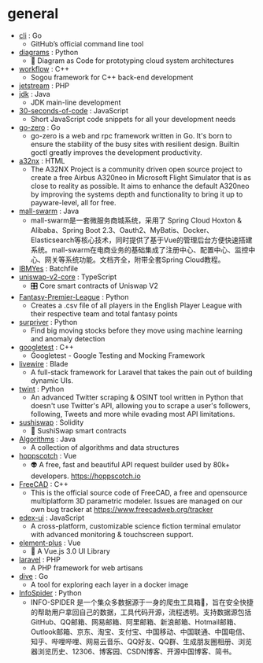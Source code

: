 # general
- [cli](https://github.com/cli/cli) : Go
  - GitHub’s official command line tool
- [diagrams](https://github.com/mingrammer/diagrams) : Python
  - 🎨 Diagram as Code for prototyping cloud system architectures
- [workflow](https://github.com/sogou/workflow) : C++
  - Sogou framework for C++ back-end development
- [jetstream](https://github.com/laravel/jetstream) : PHP
- [jdk](https://github.com/openjdk/jdk) : Java
  - JDK main-line development
- [30-seconds-of-code](https://github.com/30-seconds/30-seconds-of-code) : JavaScript
  - Short JavaScript code snippets for all your development needs
- [go-zero](https://github.com/tal-tech/go-zero) : Go
  - go-zero is a web and rpc framework written in Go. It's born to ensure the stability of the busy sites with resilient design. Builtin goctl greatly improves the development productivity.
- [a32nx](https://github.com/flybywiresim/a32nx) : HTML
  - The A32NX Project is a community driven open source project to create a free Airbus A320neo in Microsoft Flight Simulator that is as close to reality as possible. It aims to enhance the default A320neo by improving the systems depth and functionality to bring it up to payware-level, all for free.
- [mall-swarm](https://github.com/macrozheng/mall-swarm) : Java
  - mall-swarm是一套微服务商城系统，采用了 Spring Cloud Hoxton & Alibaba、Spring Boot 2.3、Oauth2、MyBatis、Docker、Elasticsearch等核心技术，同时提供了基于Vue的管理后台方便快速搭建系统。mall-swarm在电商业务的基础集成了注册中心、配置中心、监控中心、网关等系统功能。文档齐全，附带全套Spring Cloud教程。
- [IBMYes](https://github.com/CCChieh/IBMYes) : Batchfile
- [uniswap-v2-core](https://github.com/Uniswap/uniswap-v2-core) : TypeScript
  - 🎛 Core smart contracts of Uniswap V2
- [Fantasy-Premier-League](https://github.com/vaastav/Fantasy-Premier-League) : Python
  - Creates a .csv file of all players in the English Player League with their respective team and total fantasy points
- [surpriver](https://github.com/tradytics/surpriver) : Python
  - Find big moving stocks before they move using machine learning and anomaly detection
- [googletest](https://github.com/google/googletest) : C++
  - Googletest - Google Testing and Mocking Framework
- [livewire](https://github.com/livewire/livewire) : Blade
  - A full-stack framework for Laravel that takes the pain out of building dynamic UIs.
- [twint](https://github.com/twintproject/twint) : Python
  - An advanced Twitter scraping & OSINT tool written in Python that doesn't use Twitter's API, allowing you to scrape a user's followers, following, Tweets and more while evading most API limitations.
- [sushiswap](https://github.com/sushiswap/sushiswap) : Solidity
  - 🍣 SushiSwap smart contracts
- [Algorithms](https://github.com/williamfiset/Algorithms) : Java
  - A collection of algorithms and data structures
- [hoppscotch](https://github.com/hoppscotch/hoppscotch) : Vue
  - 👽 A free, fast and beautiful API request builder used by 80k+ developers. https://hoppscotch.io
- [FreeCAD](https://github.com/FreeCAD/FreeCAD) : C++
  - This is the official source code of FreeCAD, a free and opensource multiplatform 3D parametric modeler. Issues are managed on our own bug tracker at https://www.freecadweb.org/tracker
- [edex-ui](https://github.com/GitSquared/edex-ui) : JavaScript
  - A cross-platform, customizable science fiction terminal emulator with advanced monitoring & touchscreen support.
- [element-plus](https://github.com/element-plus/element-plus) : Vue
  - 🎉 A Vue.js 3.0 UI Library
- [laravel](https://github.com/laravel/laravel) : PHP
  - A PHP framework for web artisans
- [dive](https://github.com/wagoodman/dive) : Go
  - A tool for exploring each layer in a docker image
- [InfoSpider](https://github.com/kangvcar/InfoSpider) : Python
  - INFO-SPIDER 是一个集众多数据源于一身的爬虫工具箱🧰，旨在安全快捷的帮助用户拿回自己的数据，工具代码开源，流程透明。支持数据源包括GitHub、QQ邮箱、网易邮箱、阿里邮箱、新浪邮箱、Hotmail邮箱、Outlook邮箱、京东、淘宝、支付宝、中国移动、中国联通、中国电信、知乎、哔哩哔哩、网易云音乐、QQ好友、QQ群、生成朋友圈相册、浏览器浏览历史、12306、博客园、CSDN博客、开源中国博客、简书。
